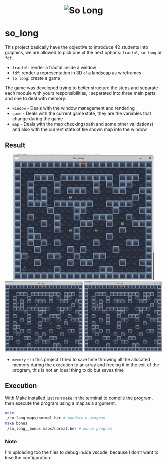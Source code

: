 <h1 align="center">
    <img alt="So Long" src="https://game.42sp.org.br/static/assets/achievements/so_longm.png" width="200px" />
</h1>

# so_long

This project basically have the objective to introduce 42 students into graphics, we are allowed to pick one of the next options: `fractol`, `so long` or `fdf`.
- `fractol`: render a fractal inside a window
- `fdf`: render a representation in 3D of a landscap as wireframes
- `so long`: create a game

The game was developed trying to better structure the steps and separate each module with yours responsibilities, I separated into three main parts, and one to deal with memory.

- `window` - Deals with the window management and rendering
- `game` - Deals with the current game state, they are the variables that change during the game
- `map` - Deals with the map checking (path and some other validations) and also with the current state of the shown map into the window

## Result
<div align="center">
    <img alt="So Long 1" src="./readme/so_long0.png" width="450px" />
    <div>
        <img alt="So Long 2" src="./readme/so_long1.png" width="250px" />
        <img alt="So Long 3" src="./readme/so_long2.png" width="250px" />
    </div>
</div>

- `memory` - In this project I tried to save time throwing all the allocated memory during the execution to an array and freeing it in the exit of the program,
this is not an ideal thing to do but saves time

## Execution

With Make installed just run `make` in the terminal to compile the program, then execute the program using a map as a argument.

```bash
make
./so_long maps/normal.ber # mandatory program
make bonus
./so_long__bonus maps/normal.ber # bonus program
```


### Note

I'm uploading too the files to debug inside vscode, because I don't want to lose the configuration.
